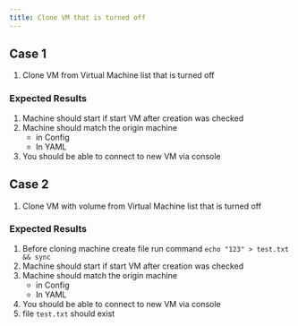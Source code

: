 ```yaml
---
title: Clone VM that is turned off	
---
```


## Case 1
1. Clone VM from Virtual Machine list that is turned off 

### Expected Results
1. Machine should start if start VM after creation was checked
1. Machine should match the origin machine
    - in Config
    - In YAML
1. You should be able to connect to new VM via console

## Case 2
1. Clone VM with volume from Virtual Machine list that is turned off 

### Expected Results
1. Before cloning machine create file run command `echo "123" > test.txt && sync`
1. Machine should start if start VM after creation was checked
1. Machine should match the origin machine
    - in Config
    - In YAML
1. You should be able to connect to new VM via console
1. file `test.txt` should exist